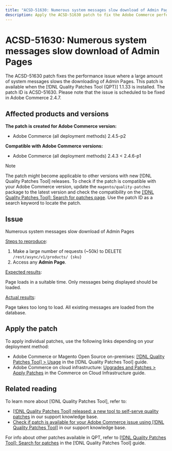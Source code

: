 ```yaml
---
title: "ACSD-51630: Numerous system messages slow download of Admin Pages"
description: Apply the ACSD-51630 patch to fix the Adobe Commerce performance issue where a large amount of system messages slows the downloading of Admin Pages.
---
```

# ACSD-51630: Numerous system messages slow download of Admin Pages

The ACSD-51630 patch fixes the performance issue where a large amount of system messages slows the downloading of Admin Pages. This patch is available when the [!DNL Quality Patches Tool (QPT)] 1.1.33 is installed. The patch ID is ACSD-51630. Please note that the issue is scheduled to be fixed in Adobe Commerce 2.4.7.

## Affected products and versions

**The patch is created for Adobe Commerce version:**

* Adobe Commerce (all deployment methods) 2.4.5-p2

**Compatible with Adobe Commerce versions:**

* Adobe Commerce (all deployment methods) 2.4.3 < 2.4.6-p1

>[!NOTE]
>
>The patch might become applicable to other versions with new [!DNL Quality Patches Tool] releases. To check if the patch is compatible with your Adobe Commerce version, update the `magento/quality-patches` package to the latest version and check the compatibility on the [[!DNL Quality Patches Tool]: Search for patches page](https://experienceleague.adobe.com/tools/commerce-quality-patches/index.html). Use the patch ID as a search keyword to locate the patch.

## Issue

Numerous system messages slow download of Admin Pages

<u>Steps to reproduce</u>:

1. Make a large number of requests (~50k) to DELETE `/rest/async/v1/products/ {sku}`
1. Access any **Admin Page**.

<u>Expected results</u>:

Page loads in a suitable time. Only messages being displayed should be loaded.

<u>Actual results</u>:

Page takes too long to load. All existing messages are loaded from the database.

## Apply the patch

To apply individual patches, use the following links depending on your deployment method:

* Adobe Commerce or Magento Open Source on-premises: [[!DNL Quality Patches Tool] > Usage](https://experienceleague.adobe.com/docs/commerce-operations/tools/quality-patches-tool/usage.html) in the [!DNL Quality Patches Tool] guide.
* Adobe Commerce on cloud infrastructure: [Upgrades and Patches > Apply Patches](https://experienceleague.adobe.com/docs/commerce-cloud-service/user-guide/develop/upgrade/apply-patches.html) in the Commerce on Cloud Infrastructure guide.

## Related reading

To learn more about [!DNL Quality Patches Tool], refer to:

* [[!DNL Quality Patches Tool] released: a new tool to self-serve quality patches](/help/announcements/adobe-commerce-announcements/magento-quality-patches-released-new-tool-to-self-serve-quality-patches.md) in our support knowledge base.
* [Check if patch is available for your Adobe Commerce issue using [!DNL Quality Patches Tool]](/help/support-tools/patches-available-in-qpt-tool/check-patch-for-magento-issue-with-magento-quality-patches.md) in our support knowledge base.

For info about other patches available in QPT, refer to [[!DNL Quality Patches Tool]: Search for patches](https://experienceleague.adobe.com/tools/commerce-quality-patches/index.html) in the [!DNL Quality Patches Tool] guide.
